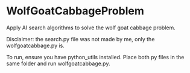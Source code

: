 # WolfGoatCabbageProblem
Apply AI search algorithms to solve the wolf goat cabbage problem.

Disclaimer: the search.py file was not made by me, only the wolfgoatcabbage.py is.

To run, ensure you have python_utils installed. Place both py files in the same folder and run wolfgoatcabbage.py.
